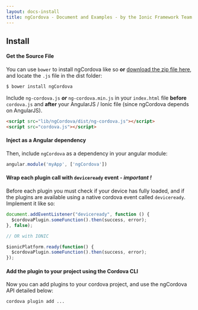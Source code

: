 ```yaml
---
layout: docs-install
title: ngCordova - Document and Examples - by the Ionic Framework Team
---
```


## Install

#### Get the Source File

You can use `bower` to install ngCordova like so **or** [download the zip file here](https://github.com/driftyco/ng-cordova/archive/master.zip), and locate the `.js` file in the dist folder:

``` bash
$ bower install ngCordova
```

Include `ng-cordova.js` ***or*** `ng-cordova.min.js` in your `index.html` file **before** `cordova.js` and **after** your AngularJS / Ionic file (since ngCordova depends on AngularJS).

```html
<script src="lib/ngCordova/dist/ng-cordova.js"></script>
<script src="cordova.js"></script>
```

#### Inject as a Angular dependency

Then, include `ngCordova` as a dependency in your angular module:

```javascript
angular.module('myApp', ['ngCordova'])
```

#### Wrap each plugin call with `deviceready` event *-* *important !*

Before each plugin you must check if your device has fully loaded, and if the plugins are available using a native cordova event called `deviceready`. Implement it like so:

```javascript
document.addEventListener("deviceready", function () {
  $cordovaPlugin.someFunction().then(success, error);
}, false);

// OR with IONIC

$ionicPlatform.ready(function() {
  $cordovaPlugin.someFunction().then(success, error);
});
```

#### Add the plugin to your project using the Cordova CLI

Now you can add plugins to your cordova project, and use the ngCordova API detailed below:

```bash
cordova plugin add ...
```
